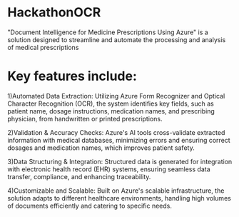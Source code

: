 # HackathonOCR
"Document Intelligence for Medicine Prescriptions Using Azure" is a solution designed to streamline and automate the processing and analysis of medical prescriptions
# Key features include:

1)Automated Data Extraction: Utilizing Azure Form Recognizer and Optical Character Recognition (OCR), the system identifies key fields, such as patient name, dosage instructions, medication names, and prescribing physician, from handwritten or printed prescriptions.

2)Validation & Accuracy Checks: Azure's AI tools cross-validate extracted information with medical databases, minimizing errors and ensuring correct dosages and medication names, which improves patient safety.

3)Data Structuring & Integration: Structured data is generated for integration with electronic health record (EHR) systems, ensuring seamless data transfer, compliance, and enhancing traceability.

4)Customizable and Scalable: Built on Azure's scalable infrastructure, the solution adapts to different healthcare environments, handling high volumes of documents efficiently and catering to specific needs.
